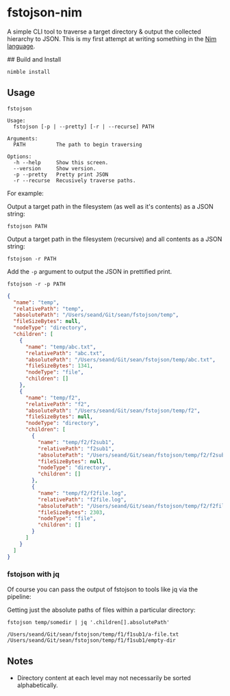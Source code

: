 # fstojson-nim

A simple CLI tool to traverse a target directory & output the collected 
hierarchy to JSON. This is my first attempt at writing something in the [Nim language](https://nim-lang.org/).

## Build and Install

`nimble install`

## Usage

```
fstojson

Usage:
  fstojson [-p | --pretty] [-r | --recurse] PATH

Arguments:
  PATH          The path to begin traversing

Options:
  -h --help     Show this screen.
  --version     Show version.
  -p --pretty   Pretty print JSON
  -r --recurse  Recusively traverse paths.
```

For example:

Output a target path in the filesystem (as well as it's contents) as a JSON string:

`fstojson PATH`

Output a target path in the filesystem (recursive) and all contents as a JSON string:

`fstojson -r PATH`

Add the `-p` argument to output the JSON in prettified print.

`fstojson -r -p PATH`

```json
{
  "name": "temp",
  "relativePath": "temp",
  "absolutePath": "/Users/seand/Git/sean/fstojson/temp",
  "fileSizeBytes": null,
  "nodeType": "directory",
  "children": [
    {
      "name": "temp/abc.txt",
      "relativePath": "abc.txt",
      "absolutePath": "/Users/seand/Git/sean/fstojson/temp/abc.txt",
      "fileSizeBytes": 1341,
      "nodeType": "file",
      "children": []
    },
    {
      "name": "temp/f2",
      "relativePath": "f2",
      "absolutePath": "/Users/seand/Git/sean/fstojson/temp/f2",
      "fileSizeBytes": null,
      "nodeType": "directory",
      "children": [
        {
          "name": "temp/f2/f2sub1",
          "relativePath": "f2sub1",
          "absolutePath": "/Users/seand/Git/sean/fstojson/temp/f2/f2sub1",
          "fileSizeBytes": null,
          "nodeType": "directory",
          "children": []
        },
        {
          "name": "temp/f2/f2file.log",
          "relativePath": "f2file.log",
          "absolutePath": "/Users/seand/Git/sean/fstojson/temp/f2/f2file.log",
          "fileSizeBytes": 2303,
          "nodeType": "file",
          "children": []
        }
      ]
    }
  ]
}
```

### fstojson with jq

Of course you can pass the output of fstojson to tools like jq via the pipeline:

Getting just the absolute paths of files within a particular directory:

`fstojson temp/somedir | jq '.children[].absolutePath'`

```text
/Users/seand/Git/sean/fstojson/temp/f1/f1sub1/a-file.txt
/Users/seand/Git/sean/fstojson/temp/f1/f1sub1/empty-dir
```

## Notes

- Directory content at each level may not necessarily be sorted alphabetically.
